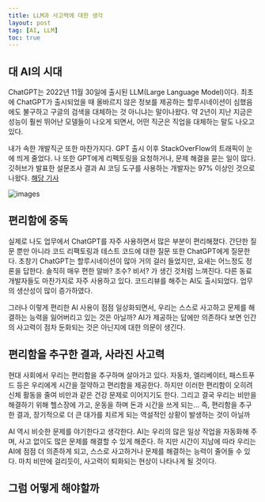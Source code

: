 ```yaml
---
title: LLM과 사고력에 대한 생각
layout: post
tag: [AI, LLM]
toc: true
---
```


## 대 AI의 시대

ChatGPT는 2022년 11월 30일에 출시된 LLM(Large Language Model)이다. 최초에 ChatGPT가 출시되었을 때 올바르지 않은 정보를 제공하는 할루시네이션이 심했음에도 불구하고 구글의 검색을 대체하는 것 아니냐는 말이나왔다. 약 2년이 지난 지금은 성능이 훨씬 뛰어난 모델들이 나오게 되면서, 어떤 직군은 직업을 대체하는 말도 나오고 있다.

내가 속한 개발직군 또한 마찬가지다. GPT 출시 이후 StackOverFlow의 트래픽이 눈에 띄게 줄었다. 나 또한 GPT에게 리펙토링을 요청하거나, 문제 해결을 묻는 일이 많다. 깃허브가 발표한 설문조사 결과 AI 코딩 도구를 사용하는 개발자는 97% 이상인 것으로 나왔다. [해당 기사](https://www.itworld.co.kr/news/348093)

![images](https://pbs.twimg.com/media/F11-PK7aEAAXA-W?format=jpg&name=900x900)

## 편리함에 중독

실제로 나도 업무에서 ChatGPT를 자주 사용하면서 많은 부분이 편리해졌다. 
간단한 질문 뿐만 아니라 코드 리팩토링과 테스트 코드에 대한 질문 또한 ChatGPT에게 질문한다.
초창기 ChatGPT는 할루시네이션이 많아 거의 걸러 들었지만, 요새는 어느정도 정론을 답한다.
솔직히 매우 편한 알바? 조수? 비서? 가 생긴 것처럼 느껴진다. 
다른 동료 개발자들도 마찬가지로 자주 사용하고 있다. 코드리뷰를 해주는 AI도 출시되었다.
업무의 생산성이 많이 증가하였다. 

그러나 이렇게 편리한 AI 사용이 점점 일상화되면서, 우리는 스스로 사고하고 문제를 해결하는 능력을 잃어버리고 있는 것은 아닐까?
AI가 제공하는 답에만 의존하다 보면 인간의 사고력이 점차 둔화되는 것은 아닌지에 대한 의문이 생긴다.

## 편리함을 추구한 결과, 사라진 사고력

현대 사회에서 우리는 편리함을 추구하며 살아가고 있다.
자동차, 엘리베이터, 패스트푸드 등은 우리에게 시간을 절약하고 편리함을 제공한다. 
하지만 이러한 편리함이 오히려 신체 활동을 줄여 비만과 같은 건강 문제로 이어지기도 한다. 그리고 결국 우리는 비만을 해결하기 위해 헬스장에 가고, 운동을 하며 돈과 시간을 쓰게 되는...
즉, 편리함을 추구한 결과, 장기적으로 더 큰 대가를 치르게 되는 역설적인 상황이 발생하는 것이 아닐까

AI 역시 비슷한 문제를 야기한다고 생각한다.
AI는 우리의 많은 일상 작업을 자동화해 주며, 사고 없이도 많은 문제를 해결할 수 있게 해준다. 하
지만 시간이 지남에 따라 우리는 AI에 점점 더 의존하게 되고, 스스로 사고하거나 문제를 해결하는 능력이 줄어들 수 있다.
마치 비만에 걸리듯이, 사고력이 퇴화되는 현상이 나타나게 될 것이다.

## 그럼 어떻게 해야할까

